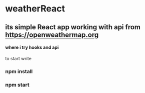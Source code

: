 # weatherReact
## its simple React app working with api from https://openweathermap.org
#### where i try hooks and api
to start write
### npm install
### npm start